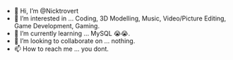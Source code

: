 - 👋 Hi, I’m @Nicktrovert
- 👀 I’m interested in ... Coding, 3D Modelling, Music, Video/Picture Editing, Game Development, Gaming.
- 🌱 I’m currently learning ... MySQL 😭😭.
- 💞️ I’m looking to collaborate on ... nothing.
- 📫 How to reach me ... you dont.

<!---
Nicktrovert/Nicktrovert is a ✨ special ✨ repository because its `README.md` (this file) appears on your GitHub profile.
You can click the Preview link to take a look at your changes.
--->
